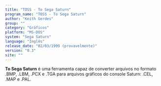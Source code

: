 ```yaml
---
title: "TOSS - To Sega Saturn"
program_name: "TOSS - To Sega Saturn"
author: "Keith Gerdes"
group: ""
category: "Gráficos"
platform: "MS-DOS"
system: "Sega Saturn"
language: "Inglês"
release_date: "02/03/1999 (provavelmente)"
version: "0.3"
site: ""
---
```

<b>To Sega Saturn</b> é uma ferramenta capaz de converter arquivos no formato .BMP, .LBM, .PCX e .TGA para arquivos gráficos do console Saturn: .CEL, .MAP e .PAL.
